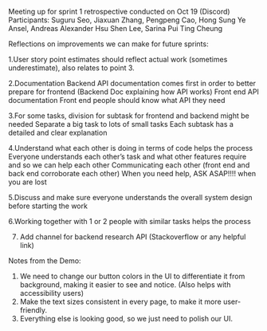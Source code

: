 Meeting up for sprint 1 retrospective conducted on Oct 19 (Discord) Participants: Suguru Seo, Jiaxuan Zhang, Pengpeng Cao, Hong Sung Ye Ansel, Andreas Alexander
Hsu Shen Lee, Sarina Pui Ting Cheung

Reflections on improvements we can make for future sprints:

1.User story point estimates should reflect actual work (sometimes underestimate), also relates to point 3.

2.Documentation 
   Backend API documentation comes first in order to better prepare for frontend
   (Backend Doc explaining how API works)
   Front end API documentation 
   Front end people should know what API they need

3.For some tasks, division for subtask for frontend and backend might be needed
Separate a big task to lots of small tasks
Each subtask has a detailed and clear explanation

4.Understand what each other is doing in terms of code helps the process
Everyone understands each other’s task and what other features require and so we can help each other
Communicating each other (front end and back end corroborate each other)
When you need help, ASK ASAP!!!!  when you are lost

5.Discuss and make sure everyone understands the overall system design before starting the work

6.Working together with 1 or 2 people with similar tasks helps the process

7. Add channel for backend research API
   (Stackoverflow or any helpful link)

Notes from the Demo:
1. We need to change our button colors in the UI to differentiate it from background, making it easier to see and notice. (Also helps with accessibility users)
2. Make the text sizes consistent in every page, to make it more user-friendly.
3. Everything else is looking good, so we just need to polish our UI.


